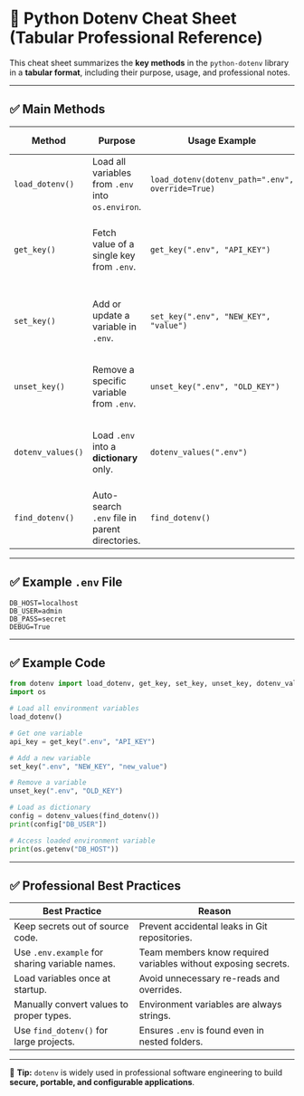 # 📘 Python Dotenv Cheat Sheet (Tabular Professional Reference)

This cheat sheet summarizes the **key methods** in the `python-dotenv` library in a **tabular format**, 
including their purpose, usage, and professional notes.

---

## ✅ Main Methods

| **Method**        | **Purpose**                                        | **Usage Example**                                           | **Professional Notes** |
|--------------------|----------------------------------------------------|------------------------------------------------------------|------------------------|
| `load_dotenv()`    | Load all variables from `.env` into `os.environ`.  | `load_dotenv(dotenv_path=".env", override=True)`           | Use once at app startup to initialize environment variables. |
| `get_key()`        | Fetch value of a single key from `.env`.           | `get_key(".env", "API_KEY")`                              | Ideal for reading one variable without modifying global env. |
| `set_key()`        | Add or update a variable in `.env`.                | `set_key(".env", "NEW_KEY", "value")`                     | Useful in setup scripts or CI/CD pipelines to generate `.env`. |
| `unset_key()`      | Remove a specific variable from `.env`.            | `unset_key(".env", "OLD_KEY")`                            | Cleans up unused or sensitive keys dynamically. |
| `dotenv_values()`  | Load `.env` into a **dictionary** only.            | `dotenv_values(".env")`                                   | Does not modify `os.environ`, safe for temporary config reads. |
| `find_dotenv()`    | Auto-search `.env` file in parent directories.     | `find_dotenv()`                                           | Helps locate `.env` in large project structures automatically. |

---

## ✅ Example `.env` File

```
DB_HOST=localhost
DB_USER=admin
DB_PASS=secret
DEBUG=True
```

---

## ✅ Example Code

```python
from dotenv import load_dotenv, get_key, set_key, unset_key, dotenv_values, find_dotenv
import os

# Load all environment variables
load_dotenv()

# Get one variable
api_key = get_key(".env", "API_KEY")

# Add a new variable
set_key(".env", "NEW_KEY", "new_value")

# Remove a variable
unset_key(".env", "OLD_KEY")

# Load as dictionary
config = dotenv_values(find_dotenv())
print(config["DB_USER"])

# Access loaded environment variable
print(os.getenv("DB_HOST"))
```

---

## ✅ Professional Best Practices

| **Best Practice** | **Reason** |
|-------------------|------------|
| Keep secrets out of source code. | Prevent accidental leaks in Git repositories. |
| Use `.env.example` for sharing variable names. | Team members know required variables without exposing secrets. |
| Load variables once at startup. | Avoid unnecessary re-reads and overrides. |
| Manually convert values to proper types. | Environment variables are always strings. |
| Use `find_dotenv()` for large projects. | Ensures `.env` is found even in nested folders. |

---

📌 **Tip:** `dotenv` is widely used in professional software engineering to build **secure, portable, and configurable applications**.
